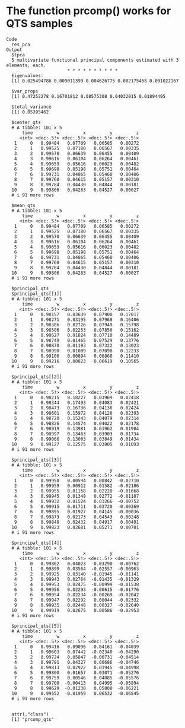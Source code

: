# The function prcomp() works for QTS samples

    Code
      res_pca
    Output
      $tpca
      5 multivariate functional principal components estimated with 3 elements, each.
                           * * * * * * * * * *                     
      Eigenvalues:
      [1] 0.025494786 0.009011399 0.004626775 0.002175458 0.001022167
      
      $var_props
      [1] 0.47252278 0.16701812 0.08575308 0.04032015 0.01894495
      
      $total_variance
      [1] 0.05395462
      
      $center_qts
      # A tibble: 101 x 5
          time         w         x         y         z
         <int> <dec:.5!> <dec:.5!> <dec:.5!> <dec:.5!>
       1     0   0.99484   0.07709   0.06585   0.00272
       2     1   0.99525   0.07180   0.06567   0.00335
       3     2   0.99570   0.06639   0.06455   0.00409
       4     3   0.99616   0.06104   0.06264   0.00461
       5     4   0.99659   0.05616   0.06023   0.00482
       6     5   0.99698   0.05198   0.05751   0.00464
       7     6   0.99731   0.04865   0.05460   0.00406
       8     7   0.99760   0.04615   0.05157   0.00310
       9     8   0.99784   0.04430   0.04844   0.00181
      10     9   0.99806   0.04283   0.04527   0.00027
      # i 91 more rows
      
      $mean_qts
      # A tibble: 101 x 5
          time         w         x         y         z
         <int> <dec:.5!> <dec:.5!> <dec:.5!> <dec:.5!>
       1     0   0.99484   0.07709   0.06585   0.00272
       2     1   0.99525   0.07180   0.06567   0.00335
       3     2   0.99570   0.06639   0.06455   0.00409
       4     3   0.99616   0.06104   0.06264   0.00461
       5     4   0.99659   0.05616   0.06023   0.00482
       6     5   0.99698   0.05198   0.05751   0.00464
       7     6   0.99731   0.04865   0.05460   0.00406
       8     7   0.99760   0.04615   0.05157   0.00310
       9     8   0.99784   0.04430   0.04844   0.00181
      10     9   0.99806   0.04283   0.04527   0.00027
      # i 91 more rows
      
      $principal_qts
      $principal_qts[[1]]
      # A tibble: 101 x 5
          time         w         x         y         z
         <int> <dec:.5!> <dec:.5!> <dec:.5!> <dec:.5!>
       1     0   0.98157   0.03639   0.07900   0.17017
       2     1   0.98271   0.03195   0.07968   0.16406
       3     2   0.98386   0.02726   0.07949   0.15798
       4     3   0.98506   0.02253   0.07856   0.15162
       5     4   0.98627   0.01824   0.07710   0.14489
       6     5   0.98749   0.01465   0.07529   0.13776
       7     6   0.98870   0.01193   0.07322   0.13023
       8     7   0.98990   0.01009   0.07098   0.12233
       9     8   0.99106   0.00894   0.06860   0.11410
      10     9   0.99216   0.00823   0.06619   0.10565
      # i 91 more rows
      
      $principal_qts[[2]]
      # A tibble: 101 x 5
          time         w         x         y         z
         <int> <dec:.5!> <dec:.5!> <dec:.5!> <dec:.5!>
       1     0   0.98215   0.18227   0.03969   0.02418
       2     1   0.98344   0.17493   0.04083   0.02421
       3     2   0.98473   0.16736   0.04130   0.02424
       4     3   0.98601   0.15972   0.04120   0.02393
       5     4   0.98720   0.15243   0.04079   0.02314
       6     5   0.98826   0.14574   0.04022   0.02178
       7     6   0.98919   0.13981   0.03962   0.01984
       8     7   0.98997   0.13463   0.03903   0.01734
       9     8   0.99066   0.13003   0.03849   0.01434
      10     9   0.99127   0.12575   0.03805   0.01093
      # i 91 more rows
      
      $principal_qts[[3]]
      # A tibble: 101 x 5
          time         w         x         y         z
         <int> <dec:.5!> <dec:.5!> <dec:.5!> <dec:.5!>
       1     0   0.99958   0.00594   0.00842  -0.02710
       2     1   0.99959   0.00912   0.01582  -0.02186
       3     2   0.99955   0.01158   0.02220  -0.01668
       4     3   0.99945   0.01348   0.02772  -0.01187
       5     4   0.99932   0.01524   0.03266  -0.00752
       6     5   0.99915   0.01711   0.03720  -0.00369
       7     6   0.99895   0.01927   0.04145  -0.00036
       8     7   0.99873   0.02173   0.04543   0.00248
       9     8   0.99848   0.02432   0.04917   0.00491
      10     9   0.99823   0.02681   0.05271   0.00701
      # i 91 more rows
      
      $principal_qts[[4]]
      # A tibble: 101 x 5
          time         w         x         y         z
         <int> <dec:.5!> <dec:.5!> <dec:.5!> <dec:.5!>
       1     0   0.99862   0.04023  -0.03290  -0.00762
       2     1   0.99899   0.03564  -0.02557  -0.00963
       3     2   0.99925   0.03140  -0.01945  -0.01141
       4     3   0.99943   0.02764  -0.01435  -0.01329
       5     4   0.99953   0.02475  -0.00999  -0.01538
       6     5   0.99956   0.02293  -0.00615  -0.01776
       7     6   0.99954   0.02234  -0.00269  -0.02042
       8     7   0.99947   0.02292   0.00044  -0.02332
       9     8   0.99935   0.02448   0.00327  -0.02640
      10     9   0.99919   0.02675   0.00586  -0.02953
      # i 91 more rows
      
      $principal_qts[[5]]
      # A tibble: 101 x 5
          time         w         x         y         z
         <int> <dec:.5!> <dec:.5!> <dec:.5!> <dec:.5!>
       1     0   0.99416   0.09096  -0.04161  -0.04039
       2     1   0.99603   0.07442  -0.02340  -0.04290
       3     2   0.99724   0.05847  -0.00731  -0.04514
       4     3   0.99791   0.04327   0.00686  -0.04746
       5     4   0.99813   0.02922   0.01945  -0.04998
       6     5   0.99800   0.01657   0.03071  -0.05276
       7     6   0.99759   0.00546   0.04085  -0.05576
       8     7   0.99700  -0.00413   0.04995  -0.05894
       9     8   0.99629  -0.01238   0.05808  -0.06221
      10     9   0.99552  -0.01959   0.06532  -0.06545
      # i 91 more rows
      
      
      attr(,"class")
      [1] "prcomp_qts"


